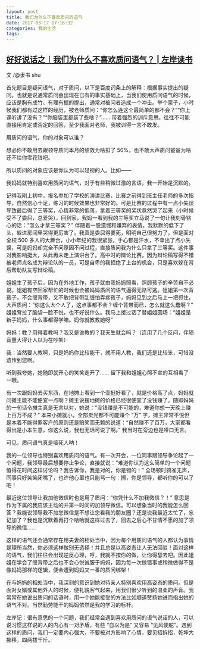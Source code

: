 ```yaml
---
layout: post
title: 我们为什么不喜欢质问的语气
date: 2017-03-17 17:16:32
categories: 我的生活 
tags: 
---
```


## [好好说话之︱我们为什么不喜欢质问语气？ | 左岸读书](http://www.zreading.cn/archives/5785.html)
文 /@隶书 shu

首先题目是疑问语气，对于质问，以下是百度词条上的解释：根据事实提出的疑问。也就是说通常质问会出现在已有的事实基础上，当我们使用质问语气的时候，应该是胸有成竹、有理有据的提出，通常对被问者造成一个冲击。举个栗子，小时候我们都有过这样的经历，被老师质问：“你怎么连这个最简单的都不会？”“你上课听讲了没有？”“你脑袋里都装了些啥？”…… 带着强烈的训斥意思。往往不可能直接用肯定或否定的回答，至少我面对老师，我被训得一言不敢发。

用质问的语气，你的对象可以谁？

想必你不敢用去跟领导质问本月的绩效为啥扣了 50%，也不敢大声质问爸爸为啥还不给你零花钱吧。

所以质问的对象应该是你认为可以轻视的人。比如——

我妈妈就特别喜欢用质问的语气，对于有些稍微过激的言语，我一开始是沉默的。

记得我刚上初中，报名参加了学校的演讲比赛，比赛之前得到班主任老师的多次指导，自然信心十足，练习的时候效果也非常好的。可是比赛的过程中有一点小失误导致最后得了三等奖，心情非常的低落，拿着三等奖的奖状竟然哭了起来（小时候受不了委屈，总爱哭），回到家，我妈一看到我的三等奖立马说了一句让我刻骨铭心的话：“怎么才拿三等奖？” 伴随着一股遗憾和嫌弃的表情，我默默的低下了头，躲进房间里哭得更厉害了。我真是委屈得要死，明明自己很努力了，但是面对全校 500 多人的大舞台，小小年纪的我很紧张，手心都是汗水，不幸出了点小失误，可是妈妈却完全不问原因不问过程，直接质问我为什么只拿了三等奖。这件事对我影响挺大，从此再未走上演讲台了。高中时的辩论比赛，因为辩论稿写得不错被老师点名成为辩论队的一员，可是自卑的我拒绝了上台的机会，只是喜欢躲在背后帮助队友写辩论稿。

姐姐生了孩子后，因为在外地工作，孩子就由我妈妈照看，照顾孩子的辛苦自不必说。姐姐有空回家帮忙的时候也会被妈妈质问的语气逼得无路可逃。姐姐第一次背孩子，不会缠背带，又不敢把背带乱缠怕弄疼孩子，妈妈见到之后马上一把抓住，大声质问：“你这么大个人了，这点事都不会？缠个背带而已，怎么就这么蠢啊？” 姐姐耷拉了脑袋一脸不悦，也不好说什么。我马上接过话了替姐姐圆场：“姐姐是新手妈妈，什么事都得学嘛。妈你就教教她呀”

妈妈：教？用得着教吗？我又是谁教的？我天生就会吗？（连用了几个反问，伴随音量大得让人以为在吵架）

我：当然要人教啊，只是妈妈你比较能干，就不用人教，我们还是比较笨，可惜没遗传到您啊。

听到我夸她，她随即就开心的笑笑走开了…… 留下我和姐姐心照不宣的互相看了一眼。

有一次跟妈妈去买东西，在地摊上看到一个壶挺好看了，就是价格高了点，妈妈就问摊主能不能便宜一点啊？摊主说摆地摊的价格已经很便宜了没钱赚了。随即妈妈的一句话令摊主真是无言以对，她说：“没钱赚是不可能的，难道你想一天晚上赚上百万不成？” 本来小摊就小，全部卖光都不可能赚个 “万” 字，摊主非常不悦但是本着不能得罪客户的原则还是赔笑而无赖的说道：“自然赚不了百万，大家都看得出是小本生意，你这么说，我也无话可说了啊。” 我当时在旁边也是哑口无言。

可见，质问语气真是噎死人呐！

我的一位领导也特别喜欢用质问的语气。有一次开会，一位同事跟领导争论起了一个问题，我领导最后想要停止争论，直接就说：“难道你认为这么简单的一个问题值得花时间这样讨论吗？我告诉你，我是对的，你是错的！” 全场顿时鸦雀无声，同事只好笑笑闭嘴了，也许他心里也只能骂一句：擦，你是领导，都听你的可以了吧！

最近这位领导让我加他微信时也是用了质问：“你凭什么不加我微信？！” 意思是作为下属的我应该主动的并第一时间的加领导微信。可以想象当时的我能怎么回答？我能说领导我不加您微信是不想让您看我的朋友圈？还是说我最近太忙了，忘记加了？我也是沉默着再打个哈哈就这样过去了，回去之后心不甘情不愿的加了领导的微信……

这样的语气还会通常存在用夫妻的相处当中，因为每个用质问语气的人都认为事情是理所当然，你必须这样做别无选择！并且总是以高姿态让人无法回驳！面对这样的语气，我们往往会出现逆反心理，哼，我就不按你的做，让你得瑟去吧。因此姐姐在学会了缠背带之后也不会心悦诚服于妈妈，因为每一次做错事或稍微做得不是像妈妈那样的逻辑，便会遭到妈妈又一番的质问绑架！

在与妈妈的相处当中，我深刻的意识到她对待亲人特别喜欢用高姿态的质问。但是面对女婿或其他外人的时候，便礼貌客气起来，用我们很少听到的温柔的声音。我常常在她说出质问的话语时，用一个她能接受的方法比如顺道赞扬她进而指出她的语气不对。当然勤劳能干的妈妈依然是我的学习的标杆。



左岸记：很有意思的一个问题，我们经常会遇到喜欢用质问的语气说话的人，可以说习惯这样说的人的内心有一对矛盾，有些 “自以为是” 又容易 “见风使舵”。遇到这样的质问，我们一定要内心强大，不要被对方影响了心情，要见招拆招，乾坤大挪移，四两拔千斤。


